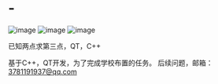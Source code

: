 # -
![image](https://github.com/user-attachments/assets/686ed9a0-3a9d-435d-9d1c-99272424a785)
![image](https://github.com/user-attachments/assets/b1e982c0-ea62-4605-a513-b03f6f8f277e)
![image](https://github.com/user-attachments/assets/083b3b48-78e6-43a7-904f-d2d400be1f83)

已知两点求第三点，QT，C++

基于C++，QT开发，为了完成学校布置的任务。
后续问题，邮箱：3781191937@qq.com
